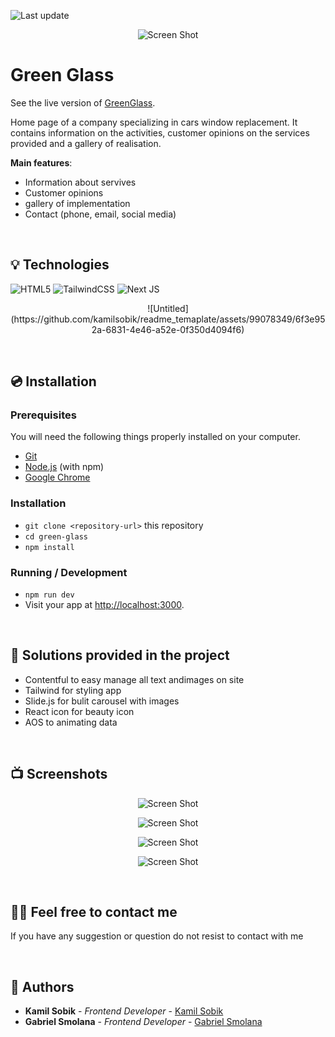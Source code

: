 <p>
    <img src="https://img.shields.io/github/last-commit/kamilsobik/mms-project-ember?style=flat-square" alt="Last update">
</p>
<p align="center">
    <img src="https://i.ibb.co/hK8pFzr/Screenshot-2023-05-26-at-15-28-44.png" alt="Screen Shot">
</p>

# Green Glass

See the live version of [GreenGlass](https://green-glass.vercel.app/).

Home page of a company specializing in cars window replacement. It contains information on the activities, customer opinions on the services provided and a gallery of realisation.

**Main features**:

- Information about servives
- Customer opinions
- gallery of implementation
- Contact (phone, email, social media)

&nbsp;

## 💡 Technologies

![HTML5](https://img.shields.io/badge/html5-%23E34F26.svg?style=for-the-badge&logo=html5&logoColor=white)
![TailwindCSS](https://img.shields.io/badge/tailwindcss-%2338B2AC.svg?style=for-the-badge&logo=tailwind-css&logoColor=white)
![Next JS](https://img.shields.io/badge/Next-black?style=for-the-badge&logo=next.js&logoColor=white)

<p align="center">
  ![Untitled](https://github.com/kamilsobik/readme_temaplate/assets/99078349/6f3e952a-6831-4e46-a52e-0f350d4094f6)
</p>

&nbsp;

## 💿 Installation

### Prerequisites

You will need the following things properly installed on your computer.

- [Git](https://git-scm.com/)
- [Node.js](https://nodejs.org/) (with npm)
- [Google Chrome](https://google.com/chrome/)

### Installation

- `git clone <repository-url>` this repository
- `cd green-glass`
- `npm install`

### Running / Development

- `npm run dev`
- Visit your app at [http://localhost:3000](http://localhost:3000).

&nbsp;

## 🤔 Solutions provided in the project

- Contentful to easy manage all text andimages on site
- Tailwind for styling app
- Slide.js for bulit carousel with images
- React icon for beauty icon
- AOS to animating data

&nbsp;

## 📺 Screenshots

<p align="center">
    <img src="https://i.ibb.co/qmMRLL5/Screenshot-2023-05-26-at-15-27-18.png" alt="Screen Shot">
</p>

<p align="center">
    <img src="https://i.ibb.co/wgH1P0P/Screenshot-2023-05-26-at-15-27-49.png" alt="Screen Shot">
</p>

<p align="center">
    <img src="https://i.ibb.co/tL8Gyfh/Screenshot-2023-05-26-at-15-27-31.png" alt="Screen Shot">
</p>

<p align="center">
    <img src="https://i.ibb.co/KykxSVt/Screenshot-2023-05-26-at-15-27-58.png" alt="Screen Shot">
</p>

&nbsp;

## 🙋‍♂️ Feel free to contact me

If you have any suggestion or question do not resist to contact with me

&nbsp;

## 🤝 Authors

- **Kamil Sobik** - _Frontend Developer_ - [Kamil Sobik](https://github.com/kamilsobik)
- **Gabriel Smolana** - _Frontend Developer_ - [Gabriel Smolana](https://github.com/gabrielsmolana)
